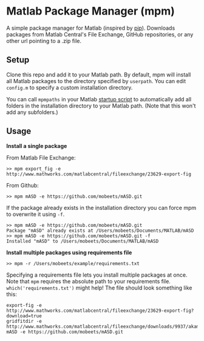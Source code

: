 # Matlab Package Manager (mpm)

A simple package manager for Matlab (inspired by [pip](https://github.com/pypa/pip)). Downloads packages from Matlab Central's File Exchange, GitHub repositories, or any other url pointing to a .zip file.

## Setup

Clone this repo and add it to your Matlab path. By default, mpm will install all Matlab packages to the directory specified by `userpath`. You can edit `config.m` to specify a custom installation directory.

You can call `mpmpaths` in your Matlab [startup script](http://www.mathworks.com/help/matlab/ref/startup.html) to automatically add all folders in the installation directory to your Matlab path. (Note that this won't add any subfolders.)

## Usage

__Install a single package__

From Matlab File Exchange:

```
>> mpm export_fig -e http://www.mathworks.com/matlabcentral/fileexchange/23629-export-fig
```

From Github:

```
>> mpm mASD -e https://github.com/mobeets/mASD.git
```

If the package already exists in the installation directory you can force mpm to overwrite it using `-f`.

```
>> mpm mASD -e https://github.com/mobeets/mASD.git
Package "mASD" already exists at /Users/mobeets/Documents/MATLAB/mASD
>> mpm mASD -e https://github.com/mobeets/mASD.git -f
Installed "mASD" to /Users/mobeets/Documents/MATLAB/mASD
```

__Install multiple packages using requirements file__

```
>> mpm -r /Users/mobeets/example/requirements.txt
```

Specifying a requirements file lets you install multiple packages at once. Note that `mpm` requires the absolute path to your requirements file. `which('requirements.txt')` might help! The file should look something like this:

    export-fig -e http://www.mathworks.com/matlabcentral/fileexchange/23629-export-fig?download=true
    gridfitdir -e http://www.mathworks.com/matlabcentral/fileexchange/downloads/9937/akamai/gridfitdir.zip
    mASD -e https://github.com/mobeets/mASD.git

